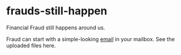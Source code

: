 # frauds-still-happen
Financial Fraud still happens around us. 

Fraud can start with a simple-looking [email](https://github.com/rks101/frauds-still-happen/blob/main/aos_1.pdf) in your mailbox. See the uploaded files here.   
